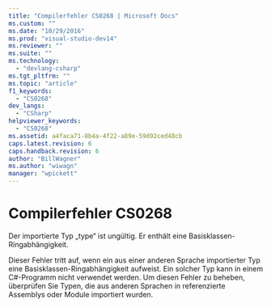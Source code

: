```yaml
---
title: "Compilerfehler CS0268 | Microsoft Docs"
ms.custom: ""
ms.date: "10/29/2016"
ms.prod: "visual-studio-dev14"
ms.reviewer: ""
ms.suite: ""
ms.technology: 
  - "devlang-csharp"
ms.tgt_pltfrm: ""
ms.topic: "article"
f1_keywords: 
  - "CS0268"
dev_langs: 
  - "CSharp"
helpviewer_keywords: 
  - "CS0268"
ms.assetid: a4faca71-8b4a-4f22-a89e-59d92ced48cb
caps.latest.revision: 6
caps.handback.revision: 6
author: "BillWagner"
ms.author: "wiwagn"
manager: "wpickett"
---
```

# Compilerfehler CS0268
Der importierte Typ „type“ ist ungültig. Er enthält eine Basisklassen\-Ringabhängigkeit.  
  
 Dieser Fehler tritt auf, wenn ein aus einer anderen Sprache importierter Typ eine Basisklassen\-Ringabhängigkeit aufweist. Ein solcher Typ kann in einem C\#\-Programm nicht verwendet werden. Um diesen Fehler zu beheben, überprüfen Sie Typen, die aus anderen Sprachen in referenzierte Assemblys oder Module importiert wurden.